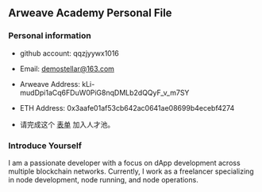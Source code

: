 ## Arweave Academy Personal File

### Personal information

- github account: qqzjyywx1016
- Email: demostellar@163.com
- Arweave Address: kLi-mudDpi1aCq6FDuW0PiG8nqDMLb2dQQyF_v_m7SY
- ETH Address: 0x3aafe01af53cb642ac0641ae08699b4ecebf4274

- 请完成这个 [表单](https://docs.google.com/forms/d/e/1FAIpQLSfWA5fIIcBgmRppm3jNz5vmf9Mai_QMVil-2pO4r7YKn_Zhtw/viewform?usp=sf_link) 加入人才池。

### Introduce Yourself
I am a passionate developer with a focus on dApp development across multiple blockchain networks. Currently, I work as a freelancer specializing in node development, node running, and node operations.